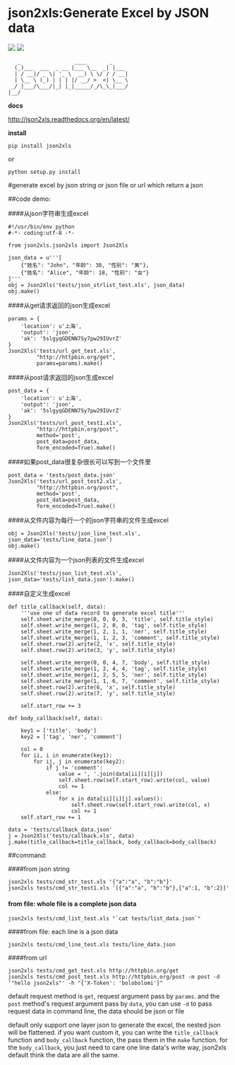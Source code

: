 json2xls:Generate Excel by JSON data
====================================

[![](https://badge.fury.io/py/json2xls.png)](http://badge.fury.io/py/json2xls)
[![](https://pypip.in/d/json2xls/badge.png)](https://pypi.python.org/pypi/json2xls)

       _                 ____       _
      (_)___  ___  _ __ |___ \__  _| |___
      | / __|/ _ \| '_ \  __) \ \/ / / __|
      | \__ \ (_) | | | |/ __/ >  <| \__ \
     _/ |___/\___/|_| |_|_____/_/\_\_|___/
    |__/

**docs**

<http://json2xls.readthedocs.org/en/latest/>

**install**

    pip install json2xls

or

    python setup.py install

#generate excel by json string or json file or url which return a json

##code demo:

####从json字符串生成excel

    #!/usr/bin/env python
    #-*- coding:utf-8 -*-

    from json2xls.json2xls import Json2Xls

    json_data = u'''[
        {"姓名": "John", "年龄": 30, "性别": "男"},
        {"姓名": "Alice", "年龄": 18, "性别": "女"}
    ]'''
    obj = Json2Xls('tests/json_strlist_test.xls', json_data)
    obj.make()


####从get请求返回的json生成excel

    params = {
        'location': u'上海',
        'output': 'json',
        'ak': '5slgyqGDENN7Sy7pw29IUvrZ'
    }
    Json2Xls('tests/url_get_test.xls',
             "http://httpbin.org/get",
             params=params).make()


####从post请求返回的json生成excel

    post_data = {
        'location': u'上海',
        'output': 'json',
        'ak': '5slgyqGDENN7Sy7pw29IUvrZ'
    }
    Json2Xls('tests/url_post_test1.xls',
             "http://httpbin.org/post",
             method='post',
             post_data=post_data,
             form_encoded=True).make()

####如果post_data很复杂很长可以写到一个文件里

    post_data = 'tests/post_data.json'
    Json2Xls('tests/url_post_test2.xls',
             "http://httpbin.org/post",
             method='post',
             post_data=post_data,
             form_encoded=True).make()


####从文件内容为每行一个的json字符串的文件生成excel

    obj = Json2Xls('tests/json_line_test.xls', json_data='tests/line_data.json')
    obj.make()

####从文件内容为一个json列表的文件生成excel

    Json2Xls('tests/json_list_test.xls', json_data='tests/list_data.json').make()

####自定义生成excel

    def title_callback(self, data):
        '''use one of data record to generate excel title'''
        self.sheet.write_merge(0, 0, 0, 3, 'title', self.title_style)
        self.sheet.write_merge(1, 2, 0, 0, 'tag', self.title_style)
        self.sheet.write_merge(1, 2, 1, 1, 'ner', self.title_style)
        self.sheet.write_merge(1, 1, 2, 3, 'comment', self.title_style)
        self.sheet.row(2).write(2, 'x', self.title_style)
        self.sheet.row(2).write(3, 'y', self.title_style)

        self.sheet.write_merge(0, 0, 4, 7, 'body', self.title_style)
        self.sheet.write_merge(1, 2, 4, 4, 'tag', self.title_style)
        self.sheet.write_merge(1, 2, 5, 5, 'ner', self.title_style)
        self.sheet.write_merge(1, 1, 6, 7, 'comment', self.title_style)
        self.sheet.row(2).write(6, 'x', self.title_style)
        self.sheet.row(2).write(7, 'y', self.title_style)

        self.start_row += 3

    def body_callback(self, data):

        key1 = ['title', 'body']
        key2 = ['tag', 'ner', 'comment']

        col = 0
        for ii, i in enumerate(key1):
            for ij, j in enumerate(key2):
                if j != 'comment':
                    value = ', '.join(data[ii][i][j])
                    self.sheet.row(self.start_row).write(col, value)
                    col += 1
                else:
                    for x in data[ii][i][j].values():
                        self.sheet.row(self.start_row).write(col, x)
                        col += 1
        self.start_row += 1

    data = 'tests/callback_data.json'
    j = Json2Xls('tests/callback.xls', data)
    j.make(title_callback=title_callback, body_callback=body_callback)

##command:

####from json string

    json2xls tests/cmd_str_test.xls '{"a":"a", "b":"b"}'
    json2xls tests/cmd_str_test1.xls '[{"a":"a", "b":"b"},{"a":1, "b":2}]'

#### from file: whole file is a complete json data

    json2xls tests/cmd_list_test.xls "`cat tests/list_data.json`"

####from file: each line is a json data

    json2xls tests/cmd_line_test.xls tests/line_data.json

####from url

    json2xls tests/cmd_get_test.xls http://httpbin.org/get
    json2xls tests/cmd_post_test.xls http://httpbin.org/post -m post -d '"hello json2xls"' -h "{'X-Token': 'bolobolomi'}"


default request method is `get`, request argument pass by `params`.
and the `post` method's request argument pass by `data`, you can use `-d` to pass request data in command line, the data should be json or file

default only support one layer json to generate the excel, the nested json will be flattened. if you want custom it,
you can write the `title_callback` function and `body_callback` function, the pass them in the `make` function.
for the `body_callback`, you just need to care one line data's write way, json2xls default think the data are all the same.
